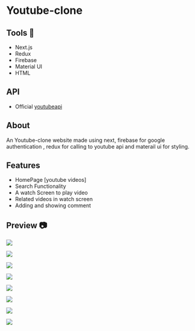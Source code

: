 # Youtube-clone

## Tools :wrench:

- Next.js
- Redux
- Firebase
- Material UI
- HTML

## API

- Official [youtubeapi](https://developers.google.com/youtube/v3)

## About

An Youtube-clone website made using next, firebase for google authentication , redux for calling to youtube api and materail ui for styling.

## Features

- HomePage [youtube videos]
- Search Functionality
- A watch Screen to play video
- Related videos in watch screen
- Adding and showing comment

## Preview :camera:

![](src/static/youtube-clone_ScreenShot/LoginYoutubeScreenScreenshot%202022-09-17%20192315.png)

![](src/static/youtube-clone_ScreenShot/HomeScreen_Loader_Screenshot%202022-09-11%20215510.png)

![](src/static/youtube-clone_ScreenShot/HomeScreen_Screenshot%202022-09-11%20212654.png)

![](src/static/youtube-clone_ScreenShot/Responsiveness_Screenshot%202022-09-11%20213100.png)

![](src/static/youtube-clone_ScreenShot/SearchVideo_Screenshot%202022-09-11%20214848.png)

![](src/static/youtube-clone_ScreenShot/WatchScreen_Screenshot%202022-09-11%20212840.png)

![](src/static/youtube-clone_ScreenShot/CommentSeaction_Screenshot%202022-09-11%20212929.png)

![](src/static/youtube-clone_ScreenShot/ResponsivenessWithMenuButton_Screenshot%202022-09-11%20213220.png)
